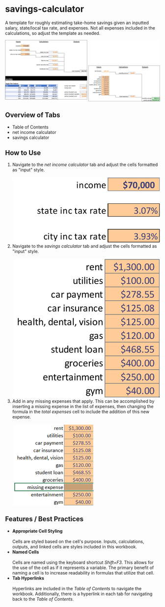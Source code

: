 # savings-calculator
A template for roughly estimating take-home savings given an inputted salary, state/local tax rate, and expenses.  Not all expenses included in the calculations, so adjust the template as needed.

![example.png](./images/example.png)

## Overview of Tabs

<ul>
  <li>Table of Contents</li>
  <li>net income calculator</li>
  <li>savings calculator</li>
</ul>

## How to Use

<ol>
  <li>
    Navigate to the <em>net income calculator</em> tab and adjust the cells formatted as "input" style.
    <br></br>
    <img src="./images/net-income-inputs.png"></img>
  </li>
  <li>
    Navigate to the <em>savings calculator</em> tab and adjust the cells formatted as "input" style.
    <br></br>  
    <img src="./images/savings-inputs.png"></img>
  </li>
  <li>
    Add in any missing expenses that apply.  This can be accomplished by inserting a missing expense in the list of expenses, then changing the formula in the <em>total expenses</em> cell to include the addition of this new expense.
    <br></br>
    <img src="./images/missing-expense.png"></img>
  </li>
</ol>

## Features / Best Practices

<ul>
  <li>
    <b>Appropriate Cell Styling</b>
    <br></br>
    Cells are styled based on the cell's purpose.  Inputs, calculations, outputs, and linked cells are styles included in this workbook.
  </li>
  <li>
    <b>Named Cells</b>
    <br></br>
    Cells are named using the keyboard shortcut <em>Shift+F3</em>.  This allows for the use of the cell as if it represents a variable.  The primary benefit of naming a cell is to increase readability in formulas that utilize that cell.
  </li>
  <li>
    <b>Tab Hyperlinks</b>
    <br></br>
    Hyperlinks are included in the <em>Table of Contents</em> to navigate the workbook.  Additionally, there is a hyperlink in each tab for navigating back to the <em>Table of Contents</em>.
  </li>
</ul>

